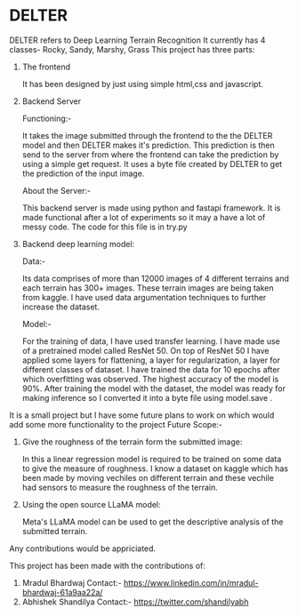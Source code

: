# DELTER
DELTER refers to Deep Learning Terrain Recognition 
It currently has 4 classes- Rocky, Sandy, Marshy, Grass
This project has three parts:

1) The frontend
   
   It has been designed by just using simple html,css and javascript.
   
3) Backend Server
   
   Functioning:-
   
   It takes the image submitted through the frontend to the the DELTER model and then DELTER makes it's prediction.
   This prediction is then send to the server from where the frontend can take the prediction by using a simple get request.
   It uses a byte file created by DELTER to get the prediction of the input image.
   
   About the Server:-
   
   This backend server is made using python and fastapi framework.
   It is made functional after a lot of experiments so it may a have a lot of messy code.
   The code for this file is in try.py
   
4) Backend deep learning model:
   
   Data:-
   
   Its data comprises of more than 12000 images of 4 different terrains and each terrain has 300+ images.
   These terrain images are being taken from kaggle.
   I have used data argumentation techniques to further increase the dataset.
   
   Model:-
   
   For the training of data, I have used transfer learning. I have made use of a pretrained model called ResNet 50.
   On top of ResNet 50 I have applied some layers for flattening, a layer for regularization, a layer for different classes of dataset.
   I have trained the data for 10 epochs after which overfitting was observed.
   The highest accuracy of the model is 90%.
   After training the model with the dataset, the model was ready for making inference so I converted it into a byte file using model.save .


   
It is a small project but I have some future plans to work on which would add some more functionality to the project
Future Scope:-
1) Give the roughness of the terrain form the submitted image:
   
   In this a linear regression model is required to be trained on some data to give the measure of roughness.
   I know a dataset on kaggle which has been made by moving vechiles on different terrain and these vechile had sensors to measure the roughness of the terrain.
   
2) Using the open source LLaMA model:
   
   Meta's LLaMA model can be used to get the descriptive analysis of the submitted terrain.
   
Any contributions would be appriciated.

This project has been made with the contributions of:

  1) Mradul Bhardwaj                   Contact:- https://www.linkedin.com/in/mradul-bhardwaj-61a9aa22a/
  2) Abhishek Shandilya                Contact:- https://twitter.com/shandilyabh

   
   
   
   
